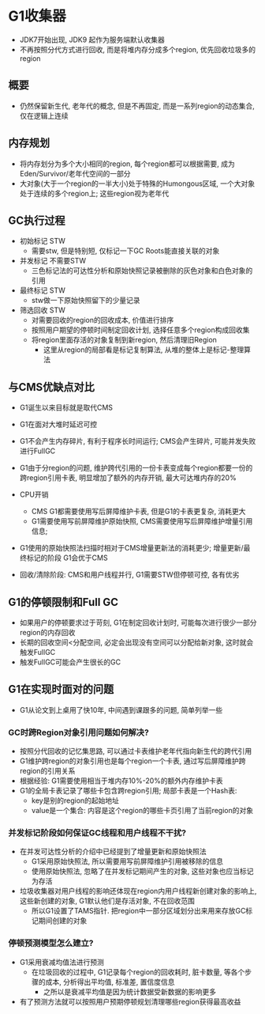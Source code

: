 # G1收集器

* JDK7开始出现, JDK9 起作为服务端默认收集器
* 不再按照分代方式进行回收, 而是将堆内存分成多个region, 优先回收垃圾多的region

## 概要

* 仍然保留新生代, 老年代的概念, 但是不再固定, 而是一系列region的动态集合, 仅在逻辑上连续

## 内存规划

* 将内存划分为多个大小相同的region, 每个region都可以根据需要, 成为Eden/Survivor/老年代空间的一部分
* 大对象(大于一个region的一半大小)处于特殊的Humongous区域, 一个大对象处于连续的多个region上; 这些region视为老年代

## GC执行过程

* 初始标记 STW
  * 需要stw, 但是特别短, 仅标记一下GC Roots能直接关联的对象
* 并发标记 不需要STW
  * 三色标记法的可达性分析和原始快照记录被删除的灰色对象和白色对象的引用
* 最终标记 STW
  * stw做一下原始快照留下的少量记录
* 筛选回收 STW
  * 对需要回收的region的回收成本, 价值进行排序
  * 按照用户期望的停顿时间制定回收计划, 选择任意多个region构成回收集
  * 将region里面存活的对象复制到新region, 然后清理旧Region
    * 这里从region的局部看是标记复制算法, 从堆的整体上是标记-整理算法

## 与CMS优缺点对比

* G1诞生以来目标就是取代CMS

* G1在面对大堆时延迟可控
* G1不会产生内存碎片, 有利于程序长时间运行; CMS会产生碎片, 可能并发失败进行FullGC
* G1由于分region的问题, 维护跨代引用的一份卡表变成每个region都要一份的跨region引用卡表, 明显增加了额外的内存开销, 最大可达堆内存的20%
* CPU开销
  * CMS G1都需要使用写后屏障维护卡表, 但是G1的卡表更复杂, 消耗更大
  * G1需要使用写前屏障维护原始快照, CMS需要使用写后屏障维护增量引用信息;
* G1使用的原始快照法扫描时相对于CMS增量更新法的消耗更少; 增量更新/最终标记的阶段 G1会优于CMS
* 回收/清除阶段: CMS和用户线程并行, G1需要STW但停顿可控, 各有优劣

## G1的停顿限制和Full GC

* 如果用户的停顿要求过于苛刻, G1在制定回收计划时, 可能每次进行很少一部分region的内存回收
* 长期的回收空间<分配空间, 必定会出现没有空间可以分配给新对象, 这时就会触发FullGC
* 触发FullGC可能会产生很长的GC

## G1在实现时面对的问题

* G1从论文到上桌用了快10年, 中间遇到课跟多的问题, 简单列举一些

### GC时跨Region对象引用问题如何解决?

* 按照分代回收的记忆集思路, 可以通过卡表维护老年代指向新生代的跨代引用
* G1维护跨region的对象引用也是每个region一个卡表, 通过写后屏障维护跨region的引用关系
* 根据经验: G1需要使用相当于堆内存10%-20%的额外内存维护卡表
* G1的全局卡表记录了哪些卡包含跨region引用; 局部卡表是一个Hash表:
  * key是别的region的起始地址
  * value是一个集合: 内容是这个region的哪些卡页引用了当前region的对象

### 并发标记阶段如何保证GC线程和用户线程不干扰?

* 在并发可达性分析的介绍中已经提到了增量更新和原始快照法
  * G1采用原始快照法, 所以需要用写前屏障维护引用被移除的信息
  * 使用原始快照法, 忽略了在并发标记期间产生的对象, 这些对象也应当标记为存活
* 垃圾收集器对用户线程的影响还体现在region内用户线程新创建对象的影响上, 这些新创建的对象, G1默认他们是存活对象, 不在回收范围
  * 所以G1设置了TAMS指针. 把region中一部分区域划分出来用来存放GC标记期间创建的对象

### 停顿预测模型怎么建立?

* G1采用衰减均值法进行预测
  * 在垃圾回收的过程中, G1记录每个region的回收耗时, 脏卡数量, 等各个步骤的成本, 分析得出平均值, 标准差, 置信度信息
    * 之所以是衰减平均值是因为统计数据受新数据的影响更多
* 有了预测方法就可以按照用户预期停顿规划清理哪些region获得最高收益